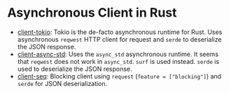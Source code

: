 # Asynchronous Client in Rust

- [client-tokio](client-tokio): Tokio is the de-facto asynchronous runtime for Rust. Uses asynchronous `reqwest` HTTP client for request and
  `serde` to deserialize the JSON response.
- [client-async-std](client-async-std): Uses the `async_std` asynchronous runtime. It seems that `reqwest` does not work in `async_std`.
  `surf` is used instead. `serde` is used to deserialize the JSON response.
- [client-seq](client-seq): Blocking client using `request` (`feature = ["blocking"]`) and `serde` for JSON deserialization.
